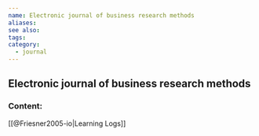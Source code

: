 ```yaml
---
name: Electronic journal of business research methods
aliases:
see also:
tags:
category:
  - journal
---
```


## Electronic journal of business research methods

### Content:
[[@Friesner2005-io|Learning Logs]]